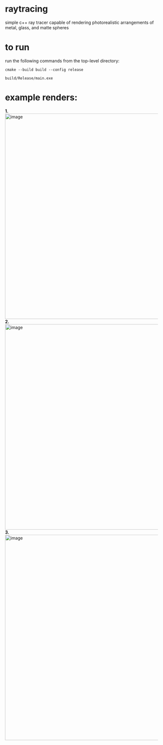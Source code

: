# raytracing

simple c++ ray tracer capable of rendering photorealistic arrangements of metal, glass, and matte spheres

# to run

run the following commands from the top-level directory: 

```
cmake --build build --config release

build/Release/main.exe
```

# example renders:
**1.** 
<img width="1200" height="675" alt="image" src="https://github.com/user-attachments/assets/1aee9491-b2ba-456d-b2dd-cc28ce8888eb" />
**2.**
<img width="1200" height="675" alt="image" src="https://github.com/user-attachments/assets/8cd4f50b-6ea9-4764-8140-a789766f9295" />
**3.** 
<img width="1200" height="675" alt="image" src="https://github.com/user-attachments/assets/8580c88f-09d7-40ca-8481-4877393d8bc4" />

